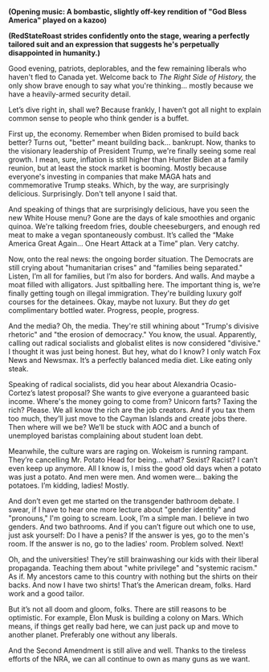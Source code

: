 **(Opening music: A bombastic, slightly off-key rendition of "God Bless America" played on a kazoo)**

**(RedStateRoast strides confidently onto the stage, wearing a perfectly tailored suit and an expression that suggests he's perpetually disappointed in humanity.)**

Good evening, patriots, deplorables, and the few remaining liberals who haven't fled to Canada yet. Welcome back to *The Right Side of History,* the only show brave enough to say what you're thinking... mostly because we have a heavily-armed security detail.

Let’s dive right in, shall we? Because frankly, I haven’t got all night to explain common sense to people who think gender is a buffet.

First up, the economy. Remember when Biden promised to build back better? Turns out, "better" meant building back… bankrupt. Now, thanks to the visionary leadership of President Trump, we're finally seeing some real growth. I mean, sure, inflation is still higher than Hunter Biden at a family reunion, but at least the stock market is booming. Mostly because everyone's investing in companies that make MAGA hats and commemorative Trump steaks. Which, by the way, are surprisingly delicious. Surprisingly. Don't tell anyone I said that.

And speaking of things that are surprisingly delicious, have you seen the new White House menu? Gone are the days of kale smoothies and organic quinoa. We're talking freedom fries, double cheeseburgers, and enough red meat to make a vegan spontaneously combust. It’s called the “Make America Great Again… One Heart Attack at a Time” plan. Very catchy.

Now, onto the real news: the ongoing border situation. The Democrats are still crying about "humanitarian crises" and "families being separated." Listen, I’m all for families, but I’m also for borders. And walls. And maybe a moat filled with alligators. Just spitballing here. The important thing is, we’re finally getting tough on illegal immigration. They're building luxury golf courses for the detainees. Okay, maybe not luxury. But they *do* get complimentary bottled water. Progress, people, progress.

And the media? Oh, the media. They're still whining about "Trump's divisive rhetoric" and "the erosion of democracy." You know, the usual. Apparently, calling out radical socialists and globalist elites is now considered "divisive." I thought it was just being honest. But hey, what do I know? I only watch Fox News and Newsmax. It’s a perfectly balanced media diet. Like eating only steak.

Speaking of radical socialists, did you hear about Alexandria Ocasio-Cortez’s latest proposal? She wants to give everyone a guaranteed basic income. Where's the money going to come from? Unicorn farts? Taxing the rich? Please. We all know the rich are the job creators. And if you tax them too much, they’ll just move to the Cayman Islands and create jobs there. Then where will we be? We’ll be stuck with AOC and a bunch of unemployed baristas complaining about student loan debt.

Meanwhile, the culture wars are raging on. Wokeism is running rampant. They’re cancelling Mr. Potato Head for being… what? Sexist? Racist? I can’t even keep up anymore. All I know is, I miss the good old days when a potato was just a potato. And men were men. And women were… baking the potatoes. I’m kidding, ladies! Mostly.

And don’t even get me started on the transgender bathroom debate. I swear, if I have to hear one more lecture about "gender identity" and "pronouns," I'm going to scream. Look, I’m a simple man. I believe in two genders. And two bathrooms. And if you can’t figure out which one to use, just ask yourself: Do I have a penis? If the answer is yes, go to the men's room. If the answer is no, go to the ladies' room. Problem solved. Next!

Oh, and the universities! They’re still brainwashing our kids with their liberal propaganda. Teaching them about "white privilege" and "systemic racism." As if. My ancestors came to this country with nothing but the shirts on their backs. And now I have two shirts! That’s the American dream, folks. Hard work and a good tailor.

But it’s not all doom and gloom, folks. There are still reasons to be optimistic. For example, Elon Musk is building a colony on Mars. Which means, if things get really bad here, we can just pack up and move to another planet. Preferably one without any liberals.

And the Second Amendment is still alive and well. Thanks to the tireless efforts of the NRA, we can all continue to own as many guns as we want.